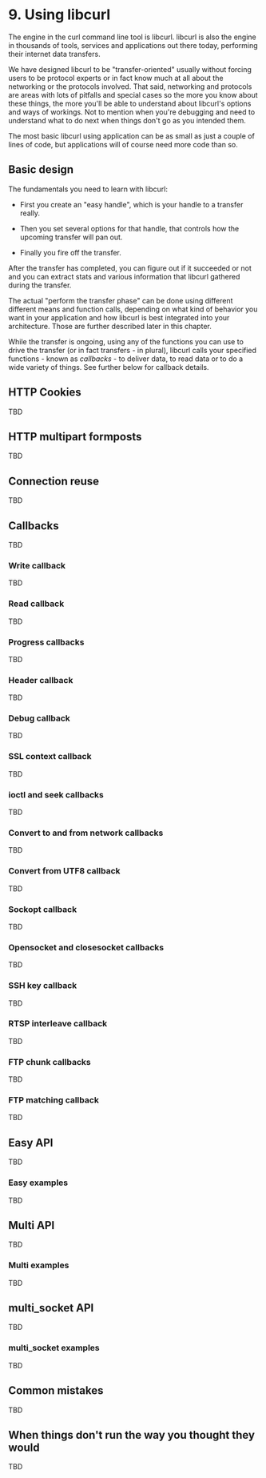 # 9. Using libcurl

The engine in the curl command line tool is libcurl. libcurl is also the
engine in thousands of tools, services and applications out there today,
performing their internet data transfers.

We have designed libcurl to be "transfer-oriented" usually without forcing
users to be protocol experts or in fact know much at all about the networking
or the protocols involved. That said, networking and protocols are areas with
lots of pitfalls and special cases so the more you know about these things,
the more you'll be able to understand about libcurl's options and ways of
workings. Not to mention when you're debugging and need to understand what to
do next when things don't go as you intended them.

The most basic libcurl using application can be as small as just a couple of
lines of code, but applications will of course need more code than so.

## Basic design

The fundamentals you need to learn with libcurl:

- First you create an "easy handle", which is your handle to a transfer
  really.

- Then you set several options for that handle, that controls how the upcoming
  transfer will pan out.

- Finally you fire off the transfer.

After the transfer has completed, you can figure out if it succeeded or not
and you can extract stats and various information that libcurl gathered
during the transfer.

The actual "perform the transfer phase" can be done using different different
means and function calls, depending on what kind of behavior you want in your
application and how libcurl is best integrated into your architecture. Those
are further described later in this chapter.

While the transfer is ongoing, using any of the functions you can use to drive
the transfer (or in fact transfers - in plural), libcurl calls your specified
functions - known as *callbacks* - to deliver data, to read data or to do a
wide variety of things. See further below for callback details.

## HTTP Cookies

TBD

## HTTP multipart formposts

TBD

## Connection reuse

TBD

## Callbacks

TBD

### Write callback

TBD

### Read callback

TBD

### Progress callbacks

TBD

### Header callback

TBD

### Debug callback

TBD

### SSL context callback

TBD

### ioctl and seek callbacks

TBD

### Convert to and from network callbacks

TBD

### Convert from UTF8 callback

TBD

### Sockopt callback

TBD

### Opensocket and closesocket callbacks

TBD

### SSH key callback

TBD

### RTSP interleave callback

TBD

### FTP chunk callbacks

TBD

### FTP matching callback

TBD

## Easy API

TBD

### Easy examples

TBD

## Multi API

TBD

### Multi examples

TBD

## multi_socket API

TBD

### multi_socket examples

TBD

## Common mistakes

TBD

## When things don't run the way you thought they would

TBD
